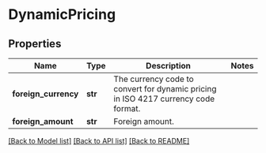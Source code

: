 # DynamicPricing

## Properties
Name | Type | Description | Notes
------------ | ------------- | ------------- | -------------
**foreign_currency** | **str** | The currency code to convert for dynamic pricing in ISO 4217 currency code format. | 
**foreign_amount** | **str** | Foreign amount. | 

[[Back to Model list]](../README.md#documentation-for-models) [[Back to API list]](../README.md#documentation-for-api-endpoints) [[Back to README]](../README.md)


